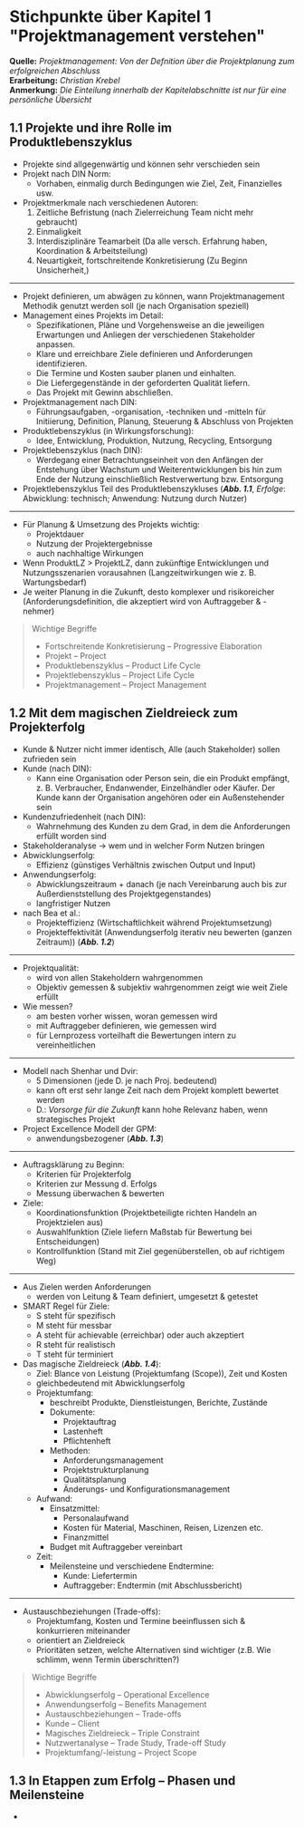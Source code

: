 
# Stichpunkte über Kapitel 1 "Projektmanagement verstehen"
**Quelle:** *Projektmanagement: Von der Defnition über die Projektplanung zum erfolgreichen Abschluss*  
**Erarbeitung:** *Christian Krebel*  
**Anmerkung:** *Die Einteilung innerhalb der Kapitelabschnitte ist nur für eine persönliche Übersicht*

## 1.1 Projekte und ihre Rolle im Produktlebenszyklus

- Projekte sind allgegenwärtig und können sehr verschieden sein
- Projekt nach DIN Norm:
  - Vorhaben, einmalig durch Bedingungen wie Ziel, Zeit, Finanzielles usw.
 - Projektmerkmale nach verschiedenen Autoren:
   1. Zeitliche Befristung (nach Zielerreichung Team nicht mehr gebraucht)
   2. Einmaligkeit
   3. Interdisziplinäre Teamarbeit (Da alle versch. Erfahrung haben, Koordination & Arbeitsteilung)
   4. Neuartigkeit, fortschreitende Konkretisierung (Zu Beginn Unsicherheit,)

---

-  Projekt definieren, um abwägen zu können, wann Projektmanagement Methodik genutzt werden soll (je nach Organisation speziell)
- Management eines Projekts im Detail:
  - Spezifikationen, Pläne und Vorgehensweise an die jeweiligen Erwartungen und Anliegen der verschiedenen Stakeholder anpassen.
  - Klare und erreichbare Ziele definieren und Anforderungen identifizieren.
  - Die Termine und Kosten sauber planen und einhalten.
  - Die Liefergegenstände in der geforderten Qualität liefern.  
  - Das Projekt mit Gewinn abschließen.
- Projektmanagement nach DIN:
  - Führungsaufgaben, -organisation, -techniken und -mitteln für Initiierung, Definition, Planung, Steuerung & Abschluss von Projekten
- Produktlebenszyklus (in Wirkungsforschung):
  - Idee, Entwicklung, Produktion, Nutzung, Recycling, Entsorgung
- Projektlebenszyklus (nach DIN):
  - Werdegang einer Betrachtungseinheit von den Anfängen der Entstehung über Wachstum und Weiterentwicklungen bis hin zum Ende der Nutzung einschließlich Restverwertung bzw. Entsorgung
- Projektlebenszyklus Teil des Produktlebenszykluses (***Abb. 1.1***, *Erfolge*: Abwicklung: technisch; Anwendung: Nutzung durch Nutzer)

---

- Für Planung & Umsetzung des Projekts wichtig:
  - Projektdauer
  - Nutzung der Projektergebnisse
  - auch nachhaltige Wirkungen
- Wenn ProduktLZ > ProjektLZ, dann zukünftige Entwicklungen und Nutzungsszenarien vorausahnen (Langzeitwirkungen wie z. B. Wartungsbedarf)
- Je weiter Planung in die Zukunft, desto komplexer und risikoreicher (Anforderungsdefinition, die akzeptiert wird von Auftraggeber & -nehmer)

>Wichtige Begriffe
>- Fortschreitende Konkretisierung – Progressive Elaboration
>- Projekt – Project
>- Produktlebenszyklus – Product Life Cycle    
>- Projektlebenszyklus – Project Life Cycle
>- Projektmanagement – Project Management

## 1.2 Mit dem magischen Zieldreieck zum Projekterfolg
- Kunde & Nutzer nicht immer identisch, Alle (auch Stakeholder) sollen zufrieden sein
- Kunde (nach DIN):
  - Kann eine Organisation oder Person sein, die ein Produkt empfängt, z. B. Verbraucher, Endanwender, Einzelhändler oder Käufer. Der Kunde kann der Organisation angehören oder ein Außenstehender sein
- Kundenzufriedenheit (nach DIN):
  - Wahrnehmung des Kunden zu dem Grad, in dem die Anforderungen erfüllt worden sind
- Stakeholderanalyse -> wem und in welcher Form Nutzen bringen
- Abwicklungserfolg:
  - Effizienz (günstiges Verhältnis zwischen Output und Input)
 - Anwendungserfolg:
   - Abwicklungszeitraum + danach (je nach Vereinbarung auch bis zur Außerdienststellung des Projektgegenstandes) 
   - langfristiger Nutzen
 - nach Bea et al.:
   - Projekteffizienz (Wirtschaftlichkeit während Projektumsetzung)
   - Projekteffektivität (Anwendungserfolg iterativ neu bewerten (ganzen Zeitraum))
(***Abb. 1.2***)

---

- Projektqualität:
  - wird von allen Stakeholdern wahrgenommen
  - Objektiv gemessen & subjektiv wahrgenommen zeigt wie weit Ziele erfüllt
- Wie messen?
  - am besten vorher wissen, woran gemessen wird
  - mit Auftraggeber definieren, wie gemessen wird
  - für Lernprozess vorteilhaft die Bewertungen intern zu vereinheitlichen

---

- Modell nach Shenhar und Dvir:
  - 5 Dimensionen (jede D. je nach Proj. bedeutend)
  - kann oft erst sehr lange Zeit nach dem Projekt komplett bewertet werden
  - D.: *Vorsorge für die Zukunft* kann hohe Relevanz haben, wenn strategisches Projekt
 - Project Excellence Modell der GPM:
   - anwendungsbezogener
(***Abb. 1.3***)
 
 ---
- Auftragsklärung zu Beginn:
  - Kriterien für Projekterfolg
  - Kriterien zur Messung d. Erfolgs
  - Messung überwachen & bewerten
- Ziele:
  - Koordinationsfunktion (Projektbeteiligte richten Handeln an Projektzielen aus)
  - Auswahlfunktion (Ziele liefern Maßstab für  Bewertung bei Entscheidungen)
  - Kontrollfunktion (Stand mit Ziel gegenüberstellen, ob auf richtigem Weg)

---

- Aus Zielen werden Anforderungen
  - werden von Leitung & Team definiert, umgesetzt & getestet
- SMART Regel für Ziele:
  - S steht für spezifisch
  - M steht für messbar
  - A steht für achievable (erreichbar) oder auch akzeptiert
  - R steht für realistisch
  - T steht für terminiert
- Das magische Zieldreieck (***Abb. 1.4***):
  - Ziel: Blance von Leistung (Projektumfang (Scope)), Zeit und Kosten
  - gleichbedeutend mit Abwicklungserfolg
  - Projektumfang:
    - beschreibt Produkte, Dienstleistungen, Berichte, Zustände
    - Dokumente:
      - Projektauftrag
      - Lastenheft
      - Pflichtenheft
     - Methoden:
       - Anforderungsmanagement
       - Projektstrukturplanung
       - Qualitätsplanung
       - Änderungs- und Konfigurationsmanagement
  - Aufwand:
    - Einsatzmittel:
      - Personalaufwand
      - Kosten für Material, Maschinen, Reisen, Lizenzen etc.
      - Finanzmittel
    -  Budget mit Auftraggeber vereinbart
  - Zeit:
    - Meilensteine und verschiedene Endtermine:
      - Kunde: Liefertermin
      - Auftraggeber: Endtermin (mit Abschlussbericht)

---

- Austauschbeziehungen (Trade-offs):
  - Projektumfang, Kosten und Termine beeinflussen sich & konkurrieren miteinander
  - orientiert an Zieldreieck
  - Prioritäten setzen, welche Alternativen sind wichtiger (z.B. Wie schlimm, wenn Termin überschritten?)

>Wichtige Begriffe
>- Abwicklungserfolg – Operational Excellence
>- Anwendungserfolg – Benefits Management
>- Austauschbeziehungen – Trade-offs
>- Kunde – Client
>- Magisches Zieldreieck – Triple Constraint
>- Nutzwertanalyse – Trade Study, Trade-off Study
>- Projektumfang/-leistung – Project Scope

## 1.3 In Etappen zum Erfolg – Phasen und Meilensteine
- 